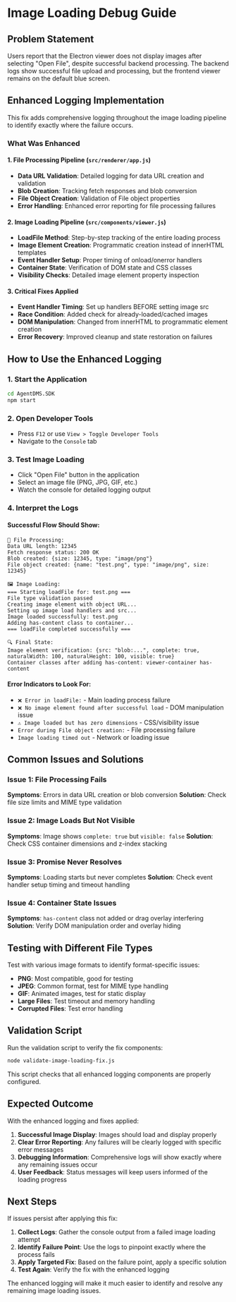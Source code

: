 # Image Loading Debug Guide

## Problem Statement
Users report that the Electron viewer does not display images after selecting "Open File", despite successful backend processing. The backend logs show successful file upload and processing, but the frontend viewer remains on the default blue screen.

## Enhanced Logging Implementation

This fix adds comprehensive logging throughout the image loading pipeline to identify exactly where the failure occurs.

### What Was Enhanced

#### 1. File Processing Pipeline (`src/renderer/app.js`)
- **Data URL Validation**: Detailed logging for data URL creation and validation
- **Blob Creation**: Tracking fetch responses and blob conversion  
- **File Object Creation**: Validation of File object properties
- **Error Handling**: Enhanced error reporting for file processing failures

#### 2. Image Loading Pipeline (`src/components/viewer.js`)
- **LoadFile Method**: Step-by-step tracking of the entire loading process
- **Image Element Creation**: Programmatic creation instead of innerHTML templates
- **Event Handler Setup**: Proper timing of onload/onerror handlers
- **Container State**: Verification of DOM state and CSS classes
- **Visibility Checks**: Detailed image element property inspection

#### 3. Critical Fixes Applied
- **Event Handler Timing**: Set up handlers BEFORE setting image src
- **Race Condition**: Added check for already-loaded/cached images
- **DOM Manipulation**: Changed from innerHTML to programmatic element creation
- **Error Recovery**: Improved cleanup and state restoration on failures

## How to Use the Enhanced Logging

### 1. Start the Application
```bash
cd AgentDMS.SDK
npm start
```

### 2. Open Developer Tools
- Press `F12` or use `View > Toggle Developer Tools`
- Navigate to the `Console` tab

### 3. Test Image Loading
- Click "Open File" button in the application
- Select an image file (PNG, JPG, GIF, etc.)
- Watch the console for detailed logging output

### 4. Interpret the Logs

#### Successful Flow Should Show:
```
📖 File Processing:
Data URL length: 12345
Fetch response status: 200 OK
Blob created: {size: 12345, type: "image/png"}
File object created: {name: "test.png", type: "image/png", size: 12345}

🖼️ Image Loading:
=== Starting loadFile for: test.png ===
File type validation passed
Creating image element with object URL...
Setting up image load handlers and src...
Image loaded successfully: test.png
Adding has-content class to container...
=== loadFile completed successfully ===

🔍 Final State:
Image element verification: {src: "blob:...", complete: true, naturalWidth: 100, naturalHeight: 100, visible: true}
Container classes after adding has-content: viewer-container has-content
```

#### Error Indicators to Look For:
- `❌ Error in loadFile:` - Main loading process failure
- `❌ No image element found after successful load` - DOM manipulation issue  
- `⚠️ Image loaded but has zero dimensions` - CSS/visibility issue
- `Error during File object creation:` - File processing failure
- `Image loading timed out` - Network or loading issue

## Common Issues and Solutions

### Issue 1: File Processing Fails
**Symptoms**: Errors in data URL creation or blob conversion
**Solution**: Check file size limits and MIME type validation

### Issue 2: Image Loads But Not Visible  
**Symptoms**: Image shows `complete: true` but `visible: false`
**Solution**: Check CSS container dimensions and z-index stacking

### Issue 3: Promise Never Resolves
**Symptoms**: Loading starts but never completes
**Solution**: Check event handler setup timing and timeout handling

### Issue 4: Container State Issues
**Symptoms**: `has-content` class not added or drag overlay interfering
**Solution**: Verify DOM manipulation order and overlay hiding

## Testing with Different File Types

Test with various image formats to identify format-specific issues:
- **PNG**: Most compatible, good for testing
- **JPEG**: Common format, test for MIME type handling
- **GIF**: Animated images, test for static display
- **Large Files**: Test timeout and memory handling
- **Corrupted Files**: Test error handling

## Validation Script

Run the validation script to verify the fix components:
```bash
node validate-image-loading-fix.js
```

This script checks that all enhanced logging components are properly configured.

## Expected Outcome

With the enhanced logging and fixes applied:

1. **Successful Image Display**: Images should load and display properly
2. **Clear Error Reporting**: Any failures will be clearly logged with specific error messages  
3. **Debugging Information**: Comprehensive logs will show exactly where any remaining issues occur
4. **User Feedback**: Status messages will keep users informed of the loading progress

## Next Steps

If issues persist after applying this fix:

1. **Collect Logs**: Gather the console output from a failed image loading attempt
2. **Identify Failure Point**: Use the logs to pinpoint exactly where the process fails
3. **Apply Targeted Fix**: Based on the failure point, apply a specific solution
4. **Test Again**: Verify the fix with the enhanced logging

The enhanced logging will make it much easier to identify and resolve any remaining image loading issues.